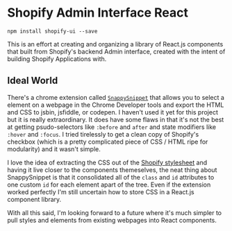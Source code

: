 # Shopify Admin Interface React

```
npm install shopify-ui --save
```

This is an effort at creating and organizing a library of React.js components that built from Shopify's backend Admin interface, created with the intent of building Shopify Applications with.

## Ideal World

There's a chrome extension called [`SnappySnippet`](https://chrome.google.com/webstore/detail/snappysnippet/blfngdefapoapkcdibbdkigpeaffgcil?hl=en) that allows you to select a element on a webpage in the Chrome Developer tools and export the HTML and CSS to jsbin, jsfiddle, or codepen. I haven't used it yet for this project but it is really extraordinary.  It does have some flaws in that it's not the best at getting psudo-selectors like `:before` and `after` and state modifiers like `:hover` and `:focus`. I tried tirelessly to get a clean copy of Shopify's checkbox (which is a pretty complicated piece of CSS / HTML ripe for modularity) and it wasn't simple.

I love the idea of extracting the CSS out of the [Shopify stylesheet](https://cdn.shopify.com/s/assets/admin/style-fbcba2bedee582049a0a8b26a9fbc56f.css) and having it live closer to the components themeselves, the neat thing about SnappySnippet is that it consolidated all of the `class` and `id` attributes to one custom `id` for each element apart of the tree. Even if the extension worked perfectly I'm still uncertain how to store CSS in a React.js component library.

With all this said, I'm looking forward to a future where it's much simpler to pull styles and elements from existing webpages into React components.
